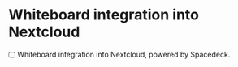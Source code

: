 # Whiteboard integration into Nextcloud

🖵 Whiteboard integration into Nextcloud, powered by Spacedeck.
